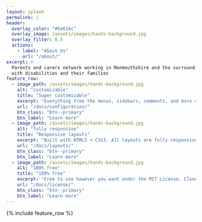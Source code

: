 ```yaml
---
layout: splash
permalink: /
header:
  overlay_color: "#5e616c"
  overlay_image: /assets/images/hands-background.jpg
  overlay_filter: 0.5
  actions:
    - label: "About Us"
      url: "/about/"
excerpt: >
  Parents and carers network working in Monmouthshire and the surrounding areas to support children and young people 
  with disabilities and their families
feature_row:
  - image_path: /assets/images/hands-background.jpg
    alt: "customizable"
    title: "Super customizable"
    excerpt: "Everything from the menus, sidebars, comments, and more can be configured or set with YAML Front Matter."
    url: "/docs/configuration/"
    btn_class: "btn--primary"
    btn_label: "Learn more"
  - image_path: /assets/images/hands-background.jpg
    alt: "fully responsive"
    title: "Responsive layouts"
    excerpt: "Built with HTML5 + CSS3. All layouts are fully responsive with helpers to augment your content."
    url: "/docs/layouts/"
    btn_class: "btn--primary"
    btn_label: "Learn more"
  - image_path: /assets/images/hands-background.jpg
    alt: "100% free"
    title: "100% free"
    excerpt: "Free to use however you want under the MIT License. Clone it, fork it, customize it... whatever!"
    url: "/docs/license/"
    btn_class: "btn--primary"
    btn_label: "Learn more"      
---
```


{% include feature_row %}
